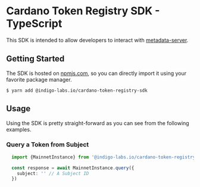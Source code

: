# Cardano Token Registry SDK - TypeScript

This SDK is intended to allow developers to interact with [metadata-server](https://github.com/input-output-hk/offchain-metadata-tools).

## Getting Started


The SDK is hosted on [npmjs.com](https://www.npmjs.com/package/@indigo-labs.io/cardano-token-registry-sdk), so you can directly import it using your favorite package manager.

```console
$ yarn add @indigo-labs.io/cardano-token-registry-sdk
```

## Usage

Using the SDK is pretty straight-forward as you can see from the following examples.

### Query a Token from Subject

```typescript
  import {MainnetInstance} from '@indigo-labs.io/cardano-token-registry-sdk';

  const response = await MainnetInstance.query({
    subject: '' // A Subject ID
  })
```
